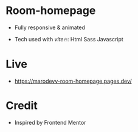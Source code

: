 # Room-homepage

- Fully responsive & animated

- Tech used with *vite*🔥:
  Html
  Sass
  Javascript

# Live

- https://marodevv-room-homepage.pages.dev/

# Credit

- Inspired by Frontend Mentor
